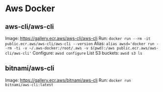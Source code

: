 # Aws Docker

## aws-cli/aws-cli
Image: https://gallery.ecr.aws/aws-cli/aws-cli
Run: `docker run --rm -it public.ecr.aws/aws-cli/aws-cli --version`
Alias: `alias awsd='docker run --rm -ti -v ~/.aws-docker:/root/.aws -v $(pwd):/aws public.ecr.aws/aws-cli/aws-cli'`
Configure: `awsd configure`
List S3 buckets: `awsd s3 ls`

## bitnami/aws-cli
Image: https://gallery.ecr.aws/bitnami/aws-cli
Run: `docker run bitnami/aws-cli:latest`
